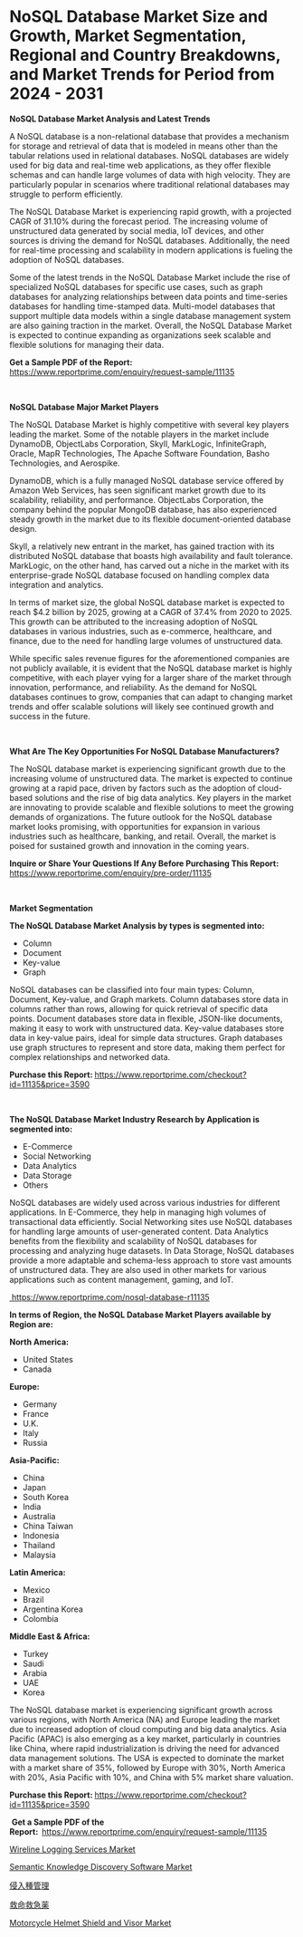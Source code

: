 <p><h1>NoSQL Database Market Size and Growth, Market Segmentation, Regional and Country Breakdowns, and Market Trends for Period from 2024 -  2031</h1></p><p><strong>NoSQL Database Market Analysis and Latest Trends</strong></p>
<p><p>A NoSQL database is a non-relational database that provides a mechanism for storage and retrieval of data that is modeled in means other than the tabular relations used in relational databases. NoSQL databases are widely used for big data and real-time web applications, as they offer flexible schemas and can handle large volumes of data with high velocity. They are particularly popular in scenarios where traditional relational databases may struggle to perform efficiently.</p><p>The NoSQL Database Market is experiencing rapid growth, with a projected CAGR of 31.10% during the forecast period. The increasing volume of unstructured data generated by social media, IoT devices, and other sources is driving the demand for NoSQL databases. Additionally, the need for real-time processing and scalability in modern applications is fueling the adoption of NoSQL databases.</p><p>Some of the latest trends in the NoSQL Database Market include the rise of specialized NoSQL databases for specific use cases, such as graph databases for analyzing relationships between data points and time-series databases for handling time-stamped data. Multi-model databases that support multiple data models within a single database management system are also gaining traction in the market. Overall, the NoSQL Database Market is expected to continue expanding as organizations seek scalable and flexible solutions for managing their data.</p></p>
<p><strong>Get a Sample PDF of the Report:&nbsp;</strong> <a href="https://www.reportprime.com/enquiry/request-sample/11135">https://www.reportprime.com/enquiry/request-sample/11135</a></p>
<p>&nbsp;</p>
<p><strong>NoSQL Database Major Market Players</strong></p>
<p><p>The NoSQL Database Market is highly competitive with several key players leading the market. Some of the notable players in the market include DynamoDB, ObjectLabs Corporation, Skyll, MarkLogic, InfiniteGraph, Oracle, MapR Technologies, The Apache Software Foundation, Basho Technologies, and Aerospike.</p><p>DynamoDB, which is a fully managed NoSQL database service offered by Amazon Web Services, has seen significant market growth due to its scalability, reliability, and performance. ObjectLabs Corporation, the company behind the popular MongoDB database, has also experienced steady growth in the market due to its flexible document-oriented database design.</p><p>Skyll, a relatively new entrant in the market, has gained traction with its distributed NoSQL database that boasts high availability and fault tolerance. MarkLogic, on the other hand, has carved out a niche in the market with its enterprise-grade NoSQL database focused on handling complex data integration and analytics.</p><p>In terms of market size, the global NoSQL database market is expected to reach $4.2 billion by 2025, growing at a CAGR of 37.4% from 2020 to 2025. This growth can be attributed to the increasing adoption of NoSQL databases in various industries, such as e-commerce, healthcare, and finance, due to the need for handling large volumes of unstructured data.</p><p>While specific sales revenue figures for the aforementioned companies are not publicly available, it is evident that the NoSQL database market is highly competitive, with each player vying for a larger share of the market through innovation, performance, and reliability. As the demand for NoSQL databases continues to grow, companies that can adapt to changing market trends and offer scalable solutions will likely see continued growth and success in the future.</p></p>
<p>&nbsp;</p>
<p><strong>What Are The Key Opportunities For NoSQL Database Manufacturers?</strong></p>
<p><p>The NoSQL database market is experiencing significant growth due to the increasing volume of unstructured data. The market is expected to continue growing at a rapid pace, driven by factors such as the adoption of cloud-based solutions and the rise of big data analytics. Key players in the market are innovating to provide scalable and flexible solutions to meet the growing demands of organizations. The future outlook for the NoSQL database market looks promising, with opportunities for expansion in various industries such as healthcare, banking, and retail. Overall, the market is poised for sustained growth and innovation in the coming years.</p></p>
<p><strong>Inquire or Share Your Questions If Any Before Purchasing This Report:</strong> <a href="https://www.reportprime.com/enquiry/pre-order/11135">https://www.reportprime.com/enquiry/pre-order/11135</a></p>
<p>&nbsp;</p>
<p><strong>Market Segmentation</strong></p>
<p><strong>The NoSQL Database Market Analysis by types is segmented into:</strong></p>
<p><ul><li>Column</li><li>Document</li><li>Key-value</li><li>Graph</li></ul></p>
<p><p>NoSQL databases can be classified into four main types: Column, Document, Key-value, and Graph markets. Column databases store data in columns rather than rows, allowing for quick retrieval of specific data points. Document databases store data in flexible, JSON-like documents, making it easy to work with unstructured data. Key-value databases store data in key-value pairs, ideal for simple data structures. Graph databases use graph structures to represent and store data, making them perfect for complex relationships and networked data.</p></p>
<p><strong>Purchase this Report:&nbsp;</strong><a href="https://www.reportprime.com/checkout?id=11135&price=3590">https://www.reportprime.com/checkout?id=11135&price=3590</a></p>
<p>&nbsp;</p>
<p><strong>The NoSQL Database Market Industry Research by Application is segmented into:</strong></p>
<p><ul><li>E-Commerce</li><li>Social Networking</li><li>Data Analytics</li><li>Data Storage</li><li>Others</li></ul></p>
<p><p>NoSQL databases are widely used across various industries for different applications. In E-Commerce, they help in managing high volumes of transactional data efficiently. Social Networking sites use NoSQL databases for handling large amounts of user-generated content. Data Analytics benefits from the flexibility and scalability of NoSQL databases for processing and analyzing huge datasets. In Data Storage, NoSQL databases provide a more adaptable and schema-less approach to store vast amounts of unstructured data. They are also used in other markets for various applications such as content management, gaming, and IoT.</p></p>
<p><a href="https://www.reportprime.com/nosql-database-r11135">&nbsp;https://www.reportprime.com/nosql-database-r11135</a></p>
<p><strong>In terms of Region, the NoSQL Database Market Players available by Region are:</strong></p>
<p>
    <p> <strong> North America: </strong>
        <ul>
            <li>United States</li>
            <li>Canada</li>
        </ul>
        </p> 
    <p> <strong> Europe: </strong>
        <ul>
            <li>Germany</li>
            <li>France</li>
            <li>U.K.</li>
            <li>Italy</li>
            <li>Russia</li>
        </ul>
        </p> 
    <p> <strong> Asia-Pacific: </strong>
        <ul>
            <li>China</li>
            <li>Japan</li>
            <li>South Korea</li>
            <li>India</li>
            <li>Australia</li>
            <li>China Taiwan</li>
            <li>Indonesia</li>
            <li>Thailand</li>
            <li>Malaysia</li>
        </ul>
        </p> 
    <p> <strong> Latin America: </strong>
        <ul>
            <li>Mexico</li>
            <li>Brazil</li>
            <li>Argentina Korea</li>
            <li>Colombia</li>
        </ul>
        </p> 
    <p> <strong> Middle East & Africa: </strong>
        <ul>
            <li>Turkey</li>
            <li>Saudi</li>
            <li>Arabia</li>
            <li>UAE</li>
            <li>Korea</li>
        </ul>
    </p>
    </p>
<p><p>The NoSQL database market is experiencing significant growth across various regions, with North America (NA) and Europe leading the market due to increased adoption of cloud computing and big data analytics. Asia Pacific (APAC) is also emerging as a key market, particularly in countries like China, where rapid industrialization is driving the need for advanced data management solutions. The USA is expected to dominate the market with a market share of 35%, followed by Europe with 30%, North America with 20%, Asia Pacific with 10%, and China with 5% market share valuation.</p></p>
<p><strong>Purchase this Report: </strong><a href="https://www.reportprime.com/checkout?id=11135&price=3590">https://www.reportprime.com/checkout?id=11135&price=3590</a></p>
<p>&nbsp;<strong>Get a Sample PDF of the Report:&nbsp;&nbsp;</strong><a href="https://www.reportprime.com/enquiry/request-sample/11135">https://www.reportprime.com/enquiry/request-sample/11135</a></p>
<p><strong></strong></p>
<p><p><a href="https://github.com/Airanohannonzb68e5pb53oc1/Market-Research-Report-List-2/blob/main/wireline-logging-services-market.md">Wireline Logging Services Market</a></p><p><a href="https://www.linkedin.com/pulse/semantic-knowledge-discovery-software-market-research-report-aw7ke?trackingId=BktuCNs0RCw%2BLEOQF2vrHw%3D%3D">Semantic Knowledge Discovery Software Market</a></p><p><a href="https://medium.com/@nairn_boy/%E4%BE%B5%E7%95%A5%E7%9A%84%E5%A4%96%E6%9D%A5%E7%A8%AE%E7%AE%A1%E7%90%86%E5%B8%82%E5%A0%B4-%E6%88%90%E5%8A%9F%E3%81%97%E3%81%9F%E3%83%93%E3%82%B8%E3%83%8D%E3%82%B9%E6%88%A6%E7%95%A5%E3%81%AE%E9%8D%B52031%E5%B9%B4%E3%81%BE%E3%81%A7%E3%81%AE%E4%BA%88%E6%B8%AC-8b7b6a17e4eb">侵入種管理</a></p><p><a href="https://github.com/AriMuller2009/Market-Research-Report-List-1/blob/main/477774582046.md">救命救急薬</a></p><p><a href="https://issuu.com/reportprime-2/docs/motorcycle-helmet-shield-and-visor-market-size-203">Motorcycle Helmet Shield and Visor Market</a></p></p>
